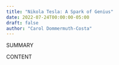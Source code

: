 ```yaml
---
title: "Nikola Tesla: A Spark of Genius"
date: 2022-07-24T00:00:00-05:00
draft: false
author: "Carol Dommermuth-Costa"
---
```


SUMMARY

<!--more-->

CONTENT